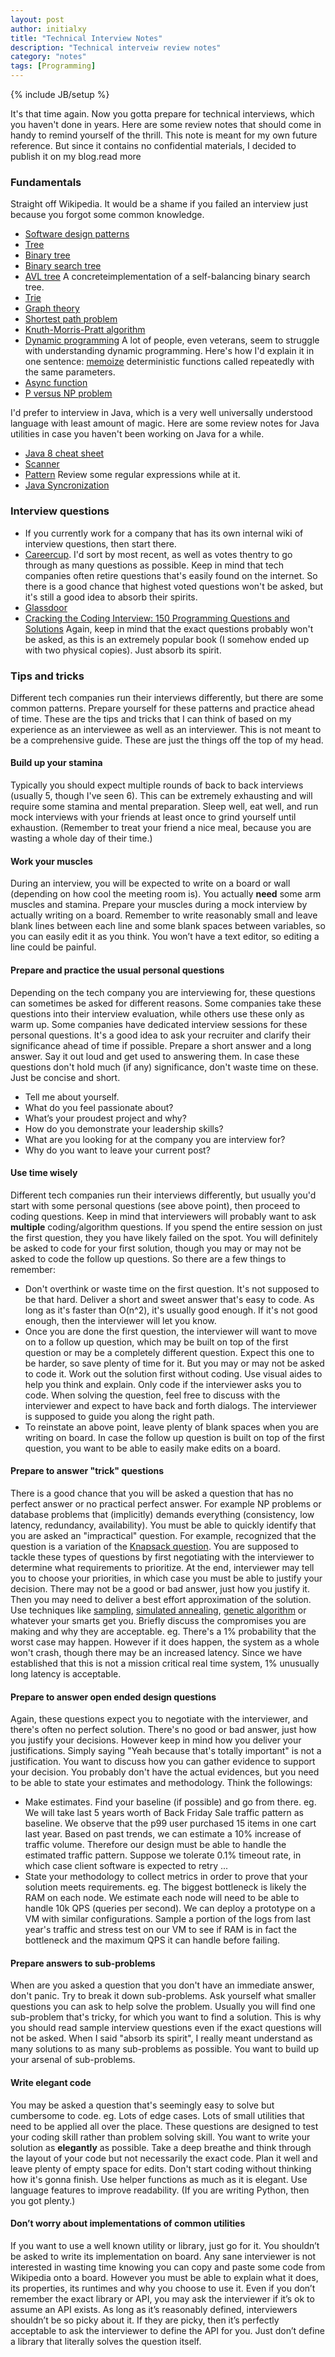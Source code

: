 ```yaml
---
layout: post
author: initialxy
title: "Technical Interview Notes"
description: "Technical interveiw review notes"
category: "notes"
tags: [Programming]
---
```

{% include JB/setup %}

It's that time again. Now you gotta prepare for technical interviews, which you haven't done in years. Here are some review notes that should come in handy to remind yourself of the thrill. This note is meant for my own future reference. But since it contains no confidential materials, I decided to publish it on my blog.<span class="hidden">read more</span>

### Fundamentals
Straight off Wikipedia. It would be a shame if you failed an interview just because you forgot some common knowledge.
* [Software design patterns](https://en.wikipedia.org/wiki/Software_design_pattern)
* [Tree](https://en.wikipedia.org/wiki/Tree_(graph_theory))
* [Binary tree](https://en.wikipedia.org/wiki/Binary_tree)
* [Binary search tree](https://en.wikipedia.org/wiki/Binary_search_tree)
* [AVL tree](https://en.wikipedia.org/wiki/AVL_tree) A concreteimplementation of a self-balancing binary search tree.
* [Trie](https://en.wikipedia.org/wiki/Trie)
* [Graph theory](https://en.wikipedia.org/wiki/Graph_theory)
* [Shortest path problem](https://en.wikipedia.org/wiki/Shortest_path_problem)
* [Knuth-Morris-Pratt algorithm](https://en.wikipedia.org/wiki/Knuth%E2%80%93Morris%E2%80%93Pratt_algorithm)
* [Dynamic programming](https://en.wikipedia.org/wiki/Dynamic_programming) A lot of people, even veterans, seem to struggle with understanding dynamic programming. Here's how I'd explain it in one sentence: [memoize](https://en.wikipedia.org/wiki/Memoization) deterministic functions called repeatedly with the same parameters.
* [Async function](https://developer.mozilla.org/en-US/docs/Web/JavaScript/Reference/Statements/async_function)
* [P versus NP problem](https://en.wikipedia.org/wiki/P_versus_NP_problem)

I'd prefer to interview in Java, which is a very well universally understood language with least amount of magic. Here are some review notes for Java utilities in case you haven't been working on Java for a while.
* [Java 8 cheat sheet](https://zeroturnaround.com/rebellabs/java-8-best-practices-cheat-sheet/)
* [Scanner](https://docs.oracle.com/javase/7/docs/api/java/util/Scanner.html)
* [Pattern](https://docs.oracle.com/javase/7/docs/api/java/util/regex/Pattern.html) Review some regular expressions while at it.
* [Java Syncronization](https://docs.oracle.com/javase/tutorial/essential/concurrency/sync.html)

### Interview questions
* If you currently work for a company that has its own internal wiki of interview questions, then start there.
* [Careercup](https://www.careercup.com/page). I'd sort by most recent, as well as votes thentry to go through as many questions as possible. Keep in mind that tech companies often retire questions that's easily found on the internet. So there is a good chance that highest voted questions won't be asked, but it's still a good idea to absorb their spirits.
* [Glassdoor](https://www.glassdoor.com/Interview/index.htm)
* [Cracking the Coding Interview: 150 Programming Questions and Solutions](https://www.amazon.com/Cracking-Coding-Interview-Programming-Questions/dp/098478280X) Again, keep in mind that the exact questions probably won't be asked, as this is an extremely popular book (I somehow ended up with two physical copies). Just absorb its spirit.

### Tips and tricks
Different tech companies run their interviews differently, but there are some common patterns. Prepare yourself for these patterns and practice ahead of time. These are the tips and tricks that I can think of based on my experience as an interviewee as well as an interviewer. This is not meant to be a comprehensive guide. These are just the things off the top of my head.

#### Build up your stamina
Typically you should expect multiple rounds of back to back interviews (usually 5, though I've seen 6). This can be extremely exhausting and will require some stamina and mental preparation. Sleep well, eat well, and run mock interviews with your friends at least once to grind yourself until exhaustion. (Remember to treat your friend a nice meal, because you are wasting a whole day of their time.)

#### Work your muscles
During an interview, you will be expected to write on a board or wall (depending on how cool the meeting room is). You actually **need** some arm muscles and stamina. Prepare your muscles during a mock interview by actually writing on a board. Remember to write reasonably small and leave blank lines between each line and some blank spaces between variables, so you can easily edit it as you think. You won’t have a text editor, so editing a line could be painful.

#### Prepare and practice the usual personal questions
Depending on the tech company you are interviewing for, these questions can sometimes be asked for different reasons. Some companies take these questions into their interview evaluation, while others use these only as warm up. Some companies have dedicated interview sessions for these personal questions. It's a good idea to ask your recruiter and clarify their significance ahead of time if possible. Prepare a short answer and a long answer. Say it out loud and get used to answering them. In case these questions don't hold much (if any) significance, don't waste time on these. Just be concise and short.
* Tell me about yourself.
* What do you feel passionate about?
* What’s your proudest project and why?
* How do you demonstrate your leadership skills?
* What are you looking for at the company you are interview for?
* Why do you want to leave your current post?

#### Use time wisely
Different tech companies run their interviews differently, but usually you'd start with some personal questions (see above point), then proceed to coding questions. Keep in mind that interviewers will probably want to ask **multiple** coding/algorithm questions. If you spend the entire session on just the first question, they you have likely failed on the spot. You will definitely be asked to code for your first solution, though you may or may not be asked to code the follow up questions. So there are a few things to remember:
* Don't overthink or waste time on the first question. It's not supposed to be that hard. Deliver a short and sweet answer that's easy to code. As long as it's faster than O(n^2), it's usually good enough. If it's not good enough, then the interviewer will let you know.
* Once you are done the first question, the interviewer will want to move on to a follow up question, which may be built on top of the first question or may be a completely different question. Expect this one to be harder, so save plenty of time for it. But you may or may not be asked to code it. Work out the solution first without coding. Use visual aides to help you think and explain. Only code if the interviewer asks you to code. When solving the question, feel free to discuss with the interviewer and expect to have back and forth dialogs. The interviewer is supposed to guide you along the right path.
* To reinstate an above point, leave plenty of blank spaces when you are writing on board. In case the follow up question is built on top of the first question, you want to be able to easily make edits on a board.

#### Prepare to answer "trick" questions
There is a good chance that you will be asked a question that has no perfect answer or no practical perfect answer. For example NP problems or database problems that (implicitly) demands everything (consistency, low latency, redundancy, availability). You must be able to quickly identify that you are asked an "impractical" question. For example, recognized that the question is a variation of the [Knapsack question](https://en.wikipedia.org/wiki/Knapsack_problem). You are supposed to tackle these types of questions by first negotiating with the interviewer to determine what requirements to prioritize. At the end, interviewer may tell you to choose your priorities, in which case you must be able to justify your decision. There may not be a good or bad answer, just how you justify it. Then you may need to deliver a best effort approximation of the solution. Use techniques like [sampling](https://en.wikipedia.org/wiki/Sampling_(statistics)), [simulated annealing](https://en.wikipedia.org/wiki/Simulated_annealing), [genetic algorithm](https://en.wikipedia.org/wiki/Genetic_algorithm) or whatever your smarts get you. Briefly discuss the compromises you are making and why they are acceptable. eg. There's a 1% probability that the worst case may happen. However if it does happen, the system as a whole won't crash, though there may be an increased latency. Since we have established that this is not a mission critical real time system, 1% unusually long latency is acceptable.

#### Prepare to answer open ended design questions
Again, these questions expect you to negotiate with the interviewer, and there's often no perfect solution. There's no good or bad answer, just how you justify your decisions. However keep in mind how you deliver your justifications. Simply saying "Yeah because that's totally important" is not a justification. You want to discuss how you can gather evidence to support your decision. You probably don't have the actual evidences, but you need to be able to state your estimates and methodology. Think the followings:
* Make estimates. Find your baseline (if possible) and go from there. eg. We will take last 5 years worth of Back Friday Sale traffic pattern as baseline. We observe that the p99 user purchased 15 items in one cart last year. Based on past trends, we can estimate a 10% increase of traffic volume. Therefore our design must be able to handle the estimated traffic pattern. Suppose we tolerate 0.1% timeout rate, in which case client software is expected to retry ...
* State your methodology to collect metrics in order to prove that your solution meets requirements. eg. The biggest bottleneck is likely the RAM on each node. We estimate each node will need to be able to handle 10k QPS (queries per second). We can deploy a prototype on a VM with similar configurations. Sample a portion of the logs from last year's traffic and stress test on our VM to see if RAM is in fact the bottleneck and the maximum QPS it can handle before failing.

#### Prepare answers to sub-problems
When are you asked a question that you don't have an immediate answer, don't panic. Try to break it down sub-problems. Ask yourself what smaller questions you can ask to help solve the problem. Usually you will find one sub-problem that's tricky, for which you want to find a solution. This is why you should read sample interview questions even if the exact questions will not be asked. When I said "absorb its spirit", I really meant understand as many solutions to as many sub-problems as possible. You want to build up your arsenal of sub-problems.

#### Write elegant code
You may be asked a question that's seemingly easy to solve but cumbersome to code. eg. Lots of edge cases. Lots of small utilities that need to be applied all over the place. These questions are designed to test your coding skill rather than problem solving skill. You want to write your solution as **elegantly** as possible. Take a deep breathe and think through the layout of your code but not necessarily the exact code. Plan it well and leave plenty of empty space for edits. Don't start coding without thinking how it's gonna finish. Use helper functions as much as it is elegant. Use language features to improve readability. (If you are writing Python, then you got plenty.)

#### Don’t worry about implementations of common utilities
If you want to use a well known utility or library, just go for it. You shouldn’t be asked to write its implementation on board. Any sane interviewer is not interested in wasting time knowing you can copy and paste some code from Wikipedia onto a board. However you must be able to explain what it does, its properties, its runtimes and why you choose to use it. Even if you don’t remember the exact library or API, you may ask the interviewer if it’s ok to assume an API exists. As long as it’s reasonably defined, interviewers shouldn’t be so picky about it. If they are picky, then it’s perfectly acceptable to ask the interviewer to define the API for you. Just don’t define a library that literally solves the question itself.